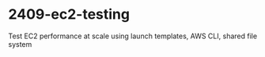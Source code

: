 # 2409-ec2-testing
Test EC2 performance at scale using launch templates, AWS CLI, shared file system
